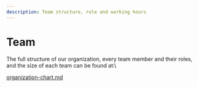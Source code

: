 ```yaml
---
description: Team structure, role and working hours
---
```


# Team

The full structure of our organization, every team member and their roles, and the size of each team can be found at:\


[organization-chart.md](../../the-company/organization-chart.md "mention")

